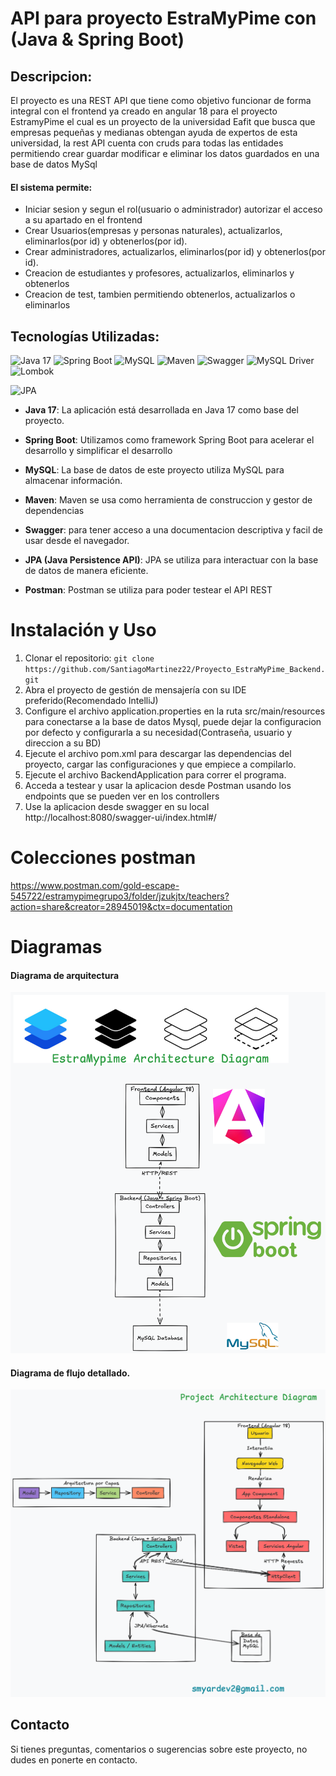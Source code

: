 # API para proyecto EstraMyPime con  (Java & Spring Boot)
## Descripcion:
El proyecto es una REST API que tiene como objetivo funcionar de forma integral con el frontend ya creado en angular 18 para el proyecto EstramyPime el cual es un proyecto de la universidad Eafit que busca que empresas pequeñas y medianas obtengan ayuda de expertos de esta universidad, la rest API cuenta con cruds para todas las entidades permitiendo crear guardar modificar e eliminar los datos guardados en una base de datos MySql

#### El sistema permite:
- Iniciar sesion y segun el rol(usuario o administrador) autorizar el acceso a su apartado en el frontend
- Crear Usuarios(empresas y personas naturales), actualizarlos, eliminarlos(por id) y obtenerlos(por  id).
- Crear administradores, actualizarlos, eliminarlos(por id) y obtenerlos(por id).
- Creacion de estudiantes y profesores, actualizarlos, eliminarlos y obtenerlos
- Creacion de test, tambien permitiendo obtenerlos, actualizarlos o eliminarlos 


## Tecnologías Utilizadas:


![Java 17](https://img.shields.io/badge/Java-17-red?style=for-the-badge&logo=java)
![Spring Boot](https://img.shields.io/badge/Spring%20Boot-3.1.3-green?style=for-the-badge&logo=spring)
![MySQL](https://img.shields.io/badge/MySQL-Database-blue?style=for-the-badge&logo=mysql)
![Maven](https://img.shields.io/badge/Maven-Build%20Tool-orange?style=for-the-badge&logo=apache-maven)
![Swagger](https://img.shields.io/badge/Swagger-API%20Documentation-green?style=for-the-badge&logo=swagger)
![MySQL Driver](https://img.shields.io/badge/MySQL%20Driver-JDBC%20Driver-blue?style=for-the-badge&logo=mysql)
![Lombok](https://img.shields.io/badge/Lombok-Java%20Library-green?style=for-the-badge&logo=lombok)


![JPA](https://img.shields.io/badge/JPA-Persistence%20API-blueviolet?style=for-the-badge&logo=jpa)

- **Java 17**: La aplicación está desarrollada en Java 17 como base del proyecto.

- **Spring Boot**: Utilizamos como framework Spring Boot para acelerar el desarrollo y simplificar el desarrollo

- **MySQL**: La base de datos de este proyecto utiliza MySQL para almacenar información.

- **Maven**: Maven se usa como herramienta de construccion y gestor de dependencias

- **Swagger**: para tener acceso a una documentacion descriptiva y facil de usar desde el navegador.

- **JPA (Java Persistence API)**: JPA se utiliza para interactuar con la base de datos de manera eficiente.

- **Postman**: Postman se utiliza para poder testear el API REST

# Instalación y Uso


1. Clonar el repositorio: `git clone https://github.com/SantiagoMartinez22/Proyecto_EstraMyPime_Backend.git`
2. Abra el proyecto de gestión de mensajería con su IDE preferido(Recomendado IntelliJ)
3. Configure el archivo application.properties en la ruta src/main/resources para conectarse a la base de datos Mysql, puede dejar la configuracion por defecto y configurarla a su necesidad(Contraseña, usuario y direccion a su BD)
4. Ejecute el archivo pom.xml para descargar las dependencias del proyecto, cargar las configuraciones y que empiece a compilarlo.
5. Ejecute el archivo BackendApplication para correr el programa.
6. Acceda a testear y usar la aplicacion desde Postman usando los endpoints que se pueden ver en los controllers 
7. Use la aplicacion desde swagger en su local  http://localhost:8080/swagger-ui/index.html#/

# Colecciones postman
https://www.postman.com/gold-escape-545722/estramypimegrupo3/folder/jzukjtx/teachers?action=share&creator=28945019&ctx=documentation
# Diagramas
#### Diagrama de arquitectura
![Diagrama de_arquitectura](https://github.com/SantiagoMartinez22/Proyecto_EstraMyPime_Backend/blob/development/architecture.png)

#### Diagrama de flujo detallado.
![Diagrama_de_flujo](https://github.com/SantiagoMartinez22/Proyecto_EstraMyPime_Backend/blob/development/architecture222.png)

## Contacto

Si tienes preguntas, comentarios o sugerencias sobre este proyecto, no dudes en ponerte en contacto.

